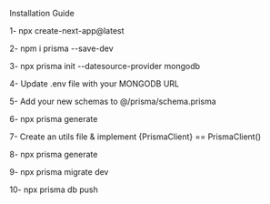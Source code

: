 Installation Guide

1- npx create-next-app@latest

2- npm i prisma --save-dev

3- npx prisma init --datesource-provider mongodb

4- Update .env file with your MONGODB URL

5- Add your new schemas to @/prisma/schema.prisma

6- npx prisma generate

7- Create an utils file & implement {PrismaClient} == PrismaClient()

8- npx prisma generate

9- npx prisma migrate dev

10- npx prisma db push